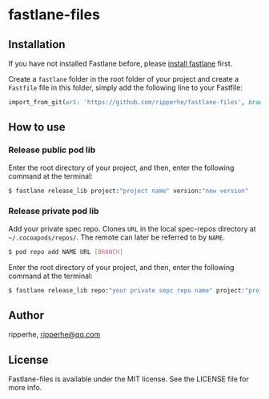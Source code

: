 # fastlane-files

## Installation

If you have not installed Fastlane before, please [install fastlane](https://docs.fastlane.tools/) first.

Create a `fastlane` folder in the root folder of your project and create a `Fastfile` file in this folder, simply add the following line to your Fastfile:

```ruby
import_from_git(url: 'https://github.com/ripperhe/fastlane-files', branch: 'master')
```

## How to use

### Release public pod lib

Enter the root directory of your project, and then, enter the following command at the terminal:

```bash
$ fastlane release_lib project:"project name" version:"new version"
```

### Release private pod lib

Add your private spec repo. Clones `URL` in the local spec-repos directory at `~/.cocoapods/repos/`. The remote can later be referred to by `NAME`.

```bash
$ pod repo add NAME URL [BRANCH]
```

Enter the root directory of your project, and then, enter the following command at the terminal:

```bash
$ fastlane release_lib repo:"your private sepc repo name" project:"project name" version:"new version"
```


## Author

ripperhe, ripperhe@qq.com

## License

Fastlane-files is available under the MIT license. See the LICENSE file for more info.
